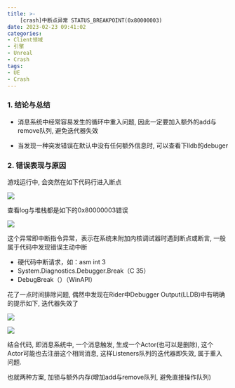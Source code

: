 ```yaml
---
title: >-
	[crash]中断点异常 STATUS_BREAKPOINT(0x80000003)
date: 2023-02-23 09:41:02
categories:
- Client领域
- 引擎
- Unreal
- Crash
tags:
- UE
- Crash
---
```


### 1. 结论与总结

- 消息系统中经常容易发生的循环中重入问题, 因此一定要加入额外的add与remove队列, 避免迭代器失效

- 当发现一种突发错误在默认中没有任何额外信息时, 可以查看下lldb的debuger

  

### 2. 错误表现与原因

游戏运行中, 会突然在如下代码行进入断点

![](https://cdn.jsdelivr.net/gh/Piggyknight/pic_bed/20230223095349.png)

查看log与堆栈都是如下的0x80000003错误

![](https://cdn.jsdelivr.net/gh/Piggyknight/pic_bed/20230223101209.png)

这个异常即中断指令异常，表示在系统未附加内核调试器时遇到断点或断言, 一般属于代码中发现错误主动中断

- 硬代码中断请求，如：asm int 3
- System.Diagnostics.Debugger.Break（C 35）
- DebugBreak（）（WinAPI）



花了一点时间排除问题, 偶然中发现在Rider中Debugger Output(LLDB)中有明确的提示如下, 迭代器失效了

![](https://cdn.jsdelivr.net/gh/Piggyknight/pic_bed/20230223100411.png)

![](https://cdn.jsdelivr.net/gh/Piggyknight/pic_bed/lldb_status_breakpoint.png)

结合代码, 即消息系统中, 一个消息触发, 生成一个Actor(也可以是删除), 这个Actor可能也去注册这个相同消息, 这样Listeners队列的迭代器即失效, 属于重入问题. 

也就两种方案, 加锁与额外内存(增加add与remove队列, 避免直接操作队列)
